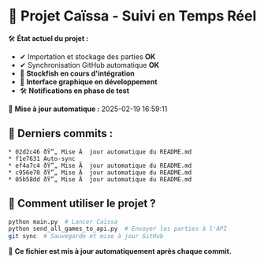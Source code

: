 ﻿# 📌 Projet Caïssa - Suivi en Temps Réel

🛠️ **État actuel du projet :**
- ✔ Importation et stockage des parties **OK**
- ✔ Synchronisation GitHub automatique **OK**
- 🔄 **Stockfish en cours d'intégration**
- 🔄 **Interface graphique en développement**
- 🛠 **Notifications en phase de test**

📅 **Mise à jour automatique :** 2025-02-19 16:59:11

## 🔄 Derniers commits :
```
* 02d2c46 ðŸ”„ Mise Ã  jour automatique du README.md
* f1e7631 Auto-sync
* ef4a7c4 ðŸ”„ Mise Ã  jour automatique du README.md
* c956e70 ðŸ”„ Mise Ã  jour automatique du README.md
* 05b58dd ðŸ”„ Mise Ã  jour automatique du README.md
```

## 💾 Comment utiliser le projet ?
```bash
python main.py  # Lancer Caïssa
python send_all_games_to_api.py  # Envoyer les parties à l'API
git sync  # Sauvegarde et mise à jour GitHub
```

🔄 **Ce fichier est mis à jour automatiquement après chaque commit.**
